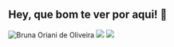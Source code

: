 ## Hey, que bom te ver por aqui! 👻

<img src="https://komarev.com/ghpvc/?username=BrunaBoo93&label=Profile%20views&color=0e75b6&style=social" alt="Bruna Oriani de Oliveira" />

<img src ="https://img.shields.io/badge/LinkedIn-0077B5?style=for-the-badge&logo=linkedin&logoColor=white">

<img src ="https://img.shields.io/badge/Instagram-E4405F?style=for-the-badge&logo=instagram&logoColor=white">

